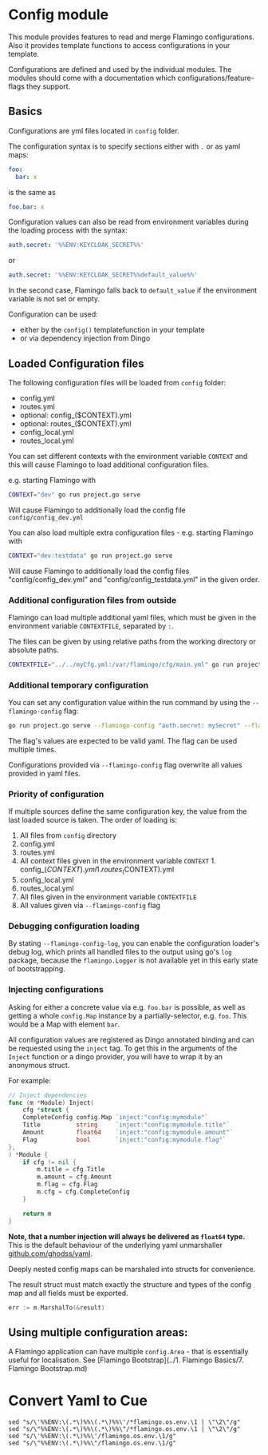 # Config module

This module provides features to read and merge Flamingo configurations.
Also it provides template functions to access configurations in your template.

Configurations are defined and used by the individual modules. 
The modules should come with a documentation which configurations/feature-flags they support.

## Basics
Configurations are yml files located in `config` folder.

The configuration syntax is to specify sections either with `.` or as yaml maps:

```yaml
foo:
  bar: x
```

is the same as

```yaml
foo.bar: x
```

Configuration values can also be read from environment variables during the loading process with the syntax:

```yaml
auth.secret: '%%ENV:KEYCLOAK_SECRET%%'
```

or 

```yaml
auth.secret: '%%ENV:KEYCLOAK_SECRET%%default_value%%'
```

In the second case, Flamingo falls back to `default_value` if the environment variable is not set or empty.


Configuration can be used:

* either by the `config()` templatefunction in your template
* or via dependency injection from Dingo

## Loaded Configuration files
The following configuration files will be loaded from `config` folder:

* config.yml
* routes.yml
* optional: config_($CONTEXT).yml
* optional: routes_($CONTEXT).yml
* config_local.yml
* routes_local.yml

You can set different contexts with the environment variable `CONTEXT` and this will cause Flamingo to load additional configuration files.

e.g. starting Flamingo with
```bash
CONTEXT="dev" go run project.go serve
```
Will cause Flamingo to additionally load the config file `config/config_dev.yml`

You can also load multiple extra configuration files - e.g. starting Flamingo with
```bash
CONTEXT="dev:testdata" go run project.go serve
```
Will cause Flamingo to additionally load the config files "config/config_dev.yml" and "config/config_testdata.yml" in the given order.

### Additional configuration files from outside

Flamingo can load multiple additional yaml files, which must be given in the environment variable `CONTEXTFILE`, separated by `:`.

The files can be given by using relative paths from the working directory or absolute paths.

```bash
CONTEXTFILE="../../myCfg.yml:/var/flamingo/cfg/main.yml" go run project.go serve
```

### Additional temporary configuration

You can set any configuration value within the run command by using the `--flamingo-config` flag:

```bash
go run project.go serve --flamingo-config "auth.secret: mySecret" --flamingo-config "other.secret: mySecret"
```

The flag's values are expected to be valid yaml. The flag can be used multiple times.

Configurations provided via `--flamingo-config` flag overwrite all values provided in yaml files.

### Priority of configuration

If multiple sources define the same configuration key, the value from the last loaded source is taken.
The order of loading is:

1. All files from `config` directory
  1. config.yml
  1. routes.yml
  1. All context files given in the environment variable `CONTEXT`
    1. config_($CONTEXT).yml
    1. routes_($CONTEXT).yml
  1. config_local.yml
  1. routes_local.yml
1. All files given in the environment variable `CONTEXTFILE`
1. All values given via `--flamingo-config` flag

### Debugging configuration loading

By stating `--flamingo-config-log`, you can enable the configuration loader's debug log, which prints all handled files 
to the output using go's `log` package, because the `flamingo.Logger` is not available yet in this early state of bootstrapping.


### Injecting configurations
Asking for either a concrete value via e.g. `foo.bar` is possible, as well as getting a whole `config.Map` instance by a partially-selector, e.g. `foo`.
This would be a Map with element `bar`.

All configuration values are registered as Dingo annotated binding and can be requested using the `inject` tag.
To get this in the arguments of the `Inject` function or a dingo provider, you will have to wrap it by an anonymous struct. 

For example:
```go
// Inject dependencies
func (m *Module) Inject(
	cfg *struct {
	CompleteConfig config.Map `inject:"config:mymodule"`
	Title          string     `inject:"config:mymodule.title"`
	Amount         float64    `inject:"config:mymodule.amount"`
	Flag           bool       `inject:"config:mymodule.flag"`
},
) *Module {
	if cfg != nil {
		m.title = cfg.Title
		m.amount = cfg.Amount
		m.flag = cfg.Flag
		m.cfg = cfg.CompleteConfig
	}

	return m
}
```

**Note, that a number injection will always be delivered as `float64` type.**
This is the default behaviour of the underlying yaml unmarshaller [github.com/ghodss/yaml](https://github.com/ghodss/yaml).

Deeply nested config maps can be marshaled into structs for convenience.

The result struct must match exactly the structure and types of the config map and all fields must be exported.

```go
err := m.MarshalTo(&result)
```

## Using multiple configuration areas:
A Flamingo application can have multiple `config.Area` - that is essentially useful for localisation.
See [Flamingo Bootstrap](../1. Flamingo Basics/7. Flamingo Bootstrap.md)

# Convert Yaml to Cue

```
sed "s/\'%%ENV:\(.*\)%%\(.*\)%%\'/*flamingo.os.env.\1 | \"\2\"/g"
sed "s/\"%%ENV:\(.*\)%%\(.*\)%%\"/*flamingo.os.env.\1 | \"\2\"/g"
sed "s/\'%%ENV:\(.*\)%%\'/flamingo.os.env.\1/g"
sed "s/\"%%ENV:\(.*\)%%\"/flamingo.os.env.\1/g"
```
